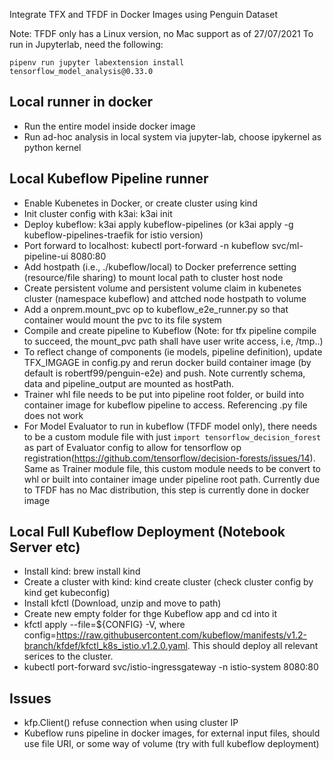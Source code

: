 Integrate TFX and TFDF in Docker Images using Penguin Dataset

Note:
TFDF only has a Linux version, no Mac support as of 27/07/2021
To run in Jupyterlab, need the following:

```
pipenv run jupyter labextension install tensorflow_model_analysis@0.33.0
```

## Local runner in docker
- Run the entire model inside docker image
- Run ad-hoc analysis in local system via jupyter-lab, choose ipykernel as python kernel

## Local Kubeflow Pipeline runner
- Enable Kubenetes in Docker, or create cluster using kind
- Init cluster config with k3ai: k3ai init
- Deploy kubeflow: k3ai apply kubeflow-pipelines (or k3ai apply -g kubeflow-pipelines-traefik for istio version)
- Port forward to localhost: kubectl port-forward -n kubeflow svc/ml-pipeline-ui 8080:80
- Add hostpath (i.e., ./kubeflow/local) to Docker preferrence setting (resource/file sharing) to mount local path to cluster host node
- Create persistent volume and persistent volume claim in kubenetes cluster (namespace kubeflow) and attched node hostpath to volume
- Add a onprem.mount_pvc op to kubeflow_e2e_runner.py so that container would mount the pvc to its file system
- Compile and create pipeline to Kubeflow (Note: for tfx pipeline compile to succeed, the mount_pvc path shall have user write access, i.e, /tmp..)
- To reflect change of components (ie models, pipeline definition), update TFX_IMGAGE in config.py and rerun docker build container image (by default is robertf99/penguin-e2e) and push. Note currently schema, data and pipeline_output are mounted as hostPath.
- Trainer whl file needs to be put into pipeline root folder, or build into container image for kubeflow pipeline to access. Referencing .py file does not work
- For Model Evaluator to run in kubeflow (TFDF model only), there needs to be a custom module file with just `import tensorflow_decision_forest` as part of Evaluator config to allow for tensorflow op registration(https://github.com/tensorflow/decision-forests/issues/14). Same as Trainer module file, this custom module needs to be convert to whl or built into container image under pipeline root path. Currently due to TFDF has no Mac distribution, this step is currently done in docker image 

## Local Full Kubeflow Deployment (Notebook Server etc)
- Install kind: brew install kind
- Create a cluster with kind: kind create cluster (check cluster config by kind get kubeconfig)
- Install kfctl (Download, unzip and move to path)
- Create new empty folder for thge Kubeflow app and cd into it
- kfctl apply --file=${CONFIG} -V, where config=https://raw.githubusercontent.com/kubeflow/manifests/v1.2-branch/kfdef/kfctl_k8s_istio.v1.2.0.yaml. This should deploy all relevant serices to the cluster.
- kubectl port-forward svc/istio-ingressgateway -n istio-system 8080:80

## Issues
- kfp.Client() refuse connection when using cluster IP
- Kubeflow runs pipeline in docker images, for external input files, should use file URI, or some way of volume (try with full kubeflow deployment)